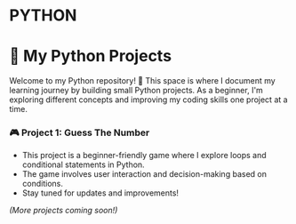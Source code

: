 # PYTHON
# 🐍 My Python Projects  

Welcome to my Python repository! 🚀 This space is where I document my learning journey by building small Python projects. As a beginner, I'm exploring different concepts and improving my coding skills one project at a time. 

### 🎮 Project 1: Guess The Number  
- This project is a beginner-friendly game where I explore loops and conditional statements in Python.  
- The game involves user interaction and decision-making based on conditions.  
- Stay tuned for updates and improvements!  

*(More projects coming soon!)*  
